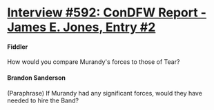 # [Interview #592: ConDFW Report - James E. Jones, Entry #2](https://www.theoryland.com/intvmain.php?i=592#2)

#### Fiddler

How would you compare Murandy's forces to those of Tear?

#### Brandon Sanderson

(Paraphrase) If Murandy had any significant forces, would they have needed to hire the Band?

